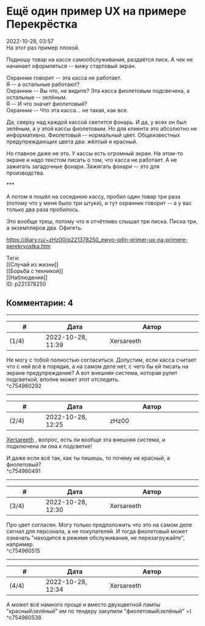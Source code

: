 Ещё один пример UX на примере Перекрёстка
=========================================

  
2022-10-28, 03:57  
 На этот раз пример плохой.   
   
 Подношу товар на кассе самообслуживания, раздаётся писк. А чек не начинает оформляться -- вижу стартовый экран.   
   
 Охранник говорит -- эта касса не работает.   
 Я -- а остальные работают?   
 Охранник -- Вы что, не видите? Эта касса фиолетовым подсвечена, а остальные -- зелёным.   
 Я -- И что значит фиолетовый?   
 Охранник -- Что эта касса... не такая, как все.   
   
 Да, сверху над каждой кассой светится фонарь. И да, у всех он был зелёным, а у этой кассы фиолетовым. Но для клиента это абсолютно не информативно. Фиолетовый -- нормальный цвет. Общеизвестных предупреждающих цвета два: жёлтый и красный.   
   
 Но главное даже не это. У кассы есть огромный экран. На этом-то экране и надо текстом писать о том, что касса не работает. А не зажигать загадочные фонари. Зажигать фонари -- это для производства.   
   
 \*\*\*   
   
 А потом я пошёл на соседнюю кассу, пробил один товар три раза (потому что у меня было три штуки), и тут охранник говорит -- а у вас только два раза пробилось.   
   
 Это вообще треш, потому что я отчётливо слышал три писка. Писка три, а экземпляров два. Офигеть.   
  
<https://diary.ru/~zHz00/p221378250_ewyo-odin-primer-ux-na-primere-perekryostka.htm>  
  
Теги:  
[[Случай из жизни]]  
[[Борьба с техникой]]  
[[Наблюдения]]  
ID: p221378250  


Комментарии: 4
--------------

  


---



|         #         |              Дата              |                     Автор                     |           ID           |
| --- | --- | --- | --- |
| (1/4) | 2022-10-28, 11:39 | Xersareeth | c754960292 |

  
 Не могу с тобой полностью согласиться. Допустим, если касса считает что с ней всё в порядке, а на самом деле нет, с чего бы ей писать на экране предупреждение? А вот внешняя система, которая рулит подсветкой, вполне может этот отследить.   
 ^c754960292

---



|         #         |              Дата              |                     Автор                     |           ID           |
| --- | --- | --- | --- |
| (2/4) | 2022-10-28, 12:25 | zHz00 | c754960491 |

  
  [Xersareeth](https://BurrowDeclassified.diary.ru "One more fang")  , вопрос, есть ли вообще эта внешняя система, и подключена ли она к подсветке!   
   
 И даже если всё так, как ты пишешь, то почему не красный, а фиолетовый?   
 ^c754960491

---



|         #         |              Дата              |                     Автор                     |           ID           |
| --- | --- | --- | --- |
| (3/4) | 2022-10-28, 12:30 | Xersareeth | c754960515 |

  
 Про цвет согласен. Могу только предположить что это на самом деле сигнал для персонала, а не покупателей. И тогда фиолетовый может означать "находится в режиме обслуживания, не перезагружайте", например.   
 ^c754960515

---



|         #         |              Дата              |                     Автор                     |           ID           |
| --- | --- | --- | --- |
| (4/4) | 2022-10-28, 12:34 | Xersareeth | c754960538 |

  
 А может всё намного проще и вместо двухцветной лампы "красный\зелёный" им по тендеру закупили "фиолетовый\зелёный" =)   
 ^c754960538